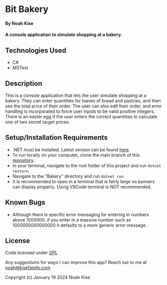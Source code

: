 # Bit Bakery

#### By Noah Kise

#### A console application to simulate shopping at a bakery.

## Technologies Used

* C#
* MSTest

## Description

This is a console application that lets the user simulate shopping at a bakery.  They can enter quantities for loaves of bread and pastries, and then see the total price of their order.  The user can also edit their order, and error handling is incorporated to force user inputs to be valid positive integers.  There is an easter egg if the user enters the correct quantities to calculate one of two secret target prices.

## Setup/Installation Requirements

* .NET must be installed. Latest version can be found [here](https://dotnet.microsoft.com/en-us/).
* To run locally on your computer, clone the main branch of this [repository](https://github.com/NoahKise/bakery-console-app/tree/main).
* In your terminal, navigate to the root folder of this project and run `dotnet restore`.
* Navigate to the "Bakery" directory and run `dotnet run`.
* It is recommended to open in a terminal that is fairly large so banners can display properly. Using VSCode terminal is NOT recommended.

## Known Bugs

* Although there is specific error messaging for entering in numbers above 1000000, if you enter in a massive number such as 1000000000000000 it defaults to a more generic error message.

## License

Code licensed under [GPL](LICENSE.txt)

Any suggestions for ways I can improve this app? Reach out to me at noah@kisefamily.com

Copyright (c) January 19 2024 Noah Kise